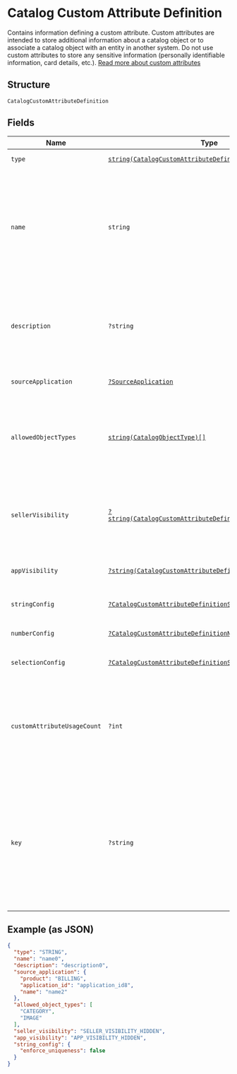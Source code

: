 
# Catalog Custom Attribute Definition

Contains information defining a custom attribute. Custom attributes are
intended to store additional information about a catalog object or to associate a
catalog object with an entity in another system. Do not use custom attributes
to store any sensitive information (personally identifiable information, card details, etc.).
[Read more about custom attributes](https://developer.squareup.com/docs/catalog-api/add-custom-attributes)

## Structure

`CatalogCustomAttributeDefinition`

## Fields

| Name | Type | Tags | Description | Getter | Setter |
|  --- | --- | --- | --- | --- | --- |
| `type` | [`string(CatalogCustomAttributeDefinitionType)`](../../doc/models/catalog-custom-attribute-definition-type.md) | Required | Defines the possible types for a custom attribute. | getType(): string | setType(string type): void |
| `name` | `string` | Required | The name of this definition for API and seller-facing UI purposes.<br>The name must be unique within the (merchant, application) pair. Required.<br>May not be empty and may not exceed 255 characters. Can be modified after creation.<br>**Constraints**: *Minimum Length*: `1`, *Maximum Length*: `255` | getName(): string | setName(string name): void |
| `description` | `?string` | Optional | Seller-oriented description of the meaning of this Custom Attribute,<br>any constraints that the seller should observe, etc. May be displayed as a tooltip in Square UIs.<br>**Constraints**: *Maximum Length*: `255` | getDescription(): ?string | setDescription(?string description): void |
| `sourceApplication` | [`?SourceApplication`](../../doc/models/source-application.md) | Optional | Represents information about the application used to generate a change. | getSourceApplication(): ?SourceApplication | setSourceApplication(?SourceApplication sourceApplication): void |
| `allowedObjectTypes` | [`string(CatalogObjectType)[]`](../../doc/models/catalog-object-type.md) | Required | The set of `CatalogObject` types that this custom atttribute may be applied to.<br>Currently, only `ITEM`, `ITEM_VARIATION`, and `MODIFIER` are allowed. At least one type must be included.<br>See [CatalogObjectType](#type-catalogobjecttype) for possible values | getAllowedObjectTypes(): array | setAllowedObjectTypes(array allowedObjectTypes): void |
| `sellerVisibility` | [`?string(CatalogCustomAttributeDefinitionSellerVisibility)`](../../doc/models/catalog-custom-attribute-definition-seller-visibility.md) | Optional | Defines the visibility of a custom attribute to sellers in Square<br>client applications, Square APIs or in Square UIs (including Square Point<br>of Sale applications and Square Dashboard). | getSellerVisibility(): ?string | setSellerVisibility(?string sellerVisibility): void |
| `appVisibility` | [`?string(CatalogCustomAttributeDefinitionAppVisibility)`](../../doc/models/catalog-custom-attribute-definition-app-visibility.md) | Optional | Defines the visibility of a custom attribute to applications other than their<br>creating application. | getAppVisibility(): ?string | setAppVisibility(?string appVisibility): void |
| `stringConfig` | [`?CatalogCustomAttributeDefinitionStringConfig`](../../doc/models/catalog-custom-attribute-definition-string-config.md) | Optional | Configuration associated with Custom Attribute Definitions of type `STRING`. | getStringConfig(): ?CatalogCustomAttributeDefinitionStringConfig | setStringConfig(?CatalogCustomAttributeDefinitionStringConfig stringConfig): void |
| `numberConfig` | [`?CatalogCustomAttributeDefinitionNumberConfig`](../../doc/models/catalog-custom-attribute-definition-number-config.md) | Optional | - | getNumberConfig(): ?CatalogCustomAttributeDefinitionNumberConfig | setNumberConfig(?CatalogCustomAttributeDefinitionNumberConfig numberConfig): void |
| `selectionConfig` | [`?CatalogCustomAttributeDefinitionSelectionConfig`](../../doc/models/catalog-custom-attribute-definition-selection-config.md) | Optional | Configuration associated with `SELECTION`-type custom attribute definitions. | getSelectionConfig(): ?CatalogCustomAttributeDefinitionSelectionConfig | setSelectionConfig(?CatalogCustomAttributeDefinitionSelectionConfig selectionConfig): void |
| `customAttributeUsageCount` | `?int` | Optional | The number of custom attributes that reference this<br>custom attribute definition. Set by the server in response to a ListCatalog<br>request with `include_counts` set to `true`.  If the actual count is greater<br>than 100, `custom_attribute_usage_count` will be set to `100`. | getCustomAttributeUsageCount(): ?int | setCustomAttributeUsageCount(?int customAttributeUsageCount): void |
| `key` | `?string` | Optional | The name of the desired custom attribute key that can be used to access<br>the custom attribute value on catalog objects. Cannot be modified after the<br>custom attribute definition has been created.<br>Must be between 1 and 60 characters, and may only contain the characters `[a-zA-Z0-9_-]`.<br>**Constraints**: *Minimum Length*: `1`, *Maximum Length*: `60`, *Pattern*: `^[a-zA-Z0-9_-]*$` | getKey(): ?string | setKey(?string key): void |

## Example (as JSON)

```json
{
  "type": "STRING",
  "name": "name0",
  "description": "description0",
  "source_application": {
    "product": "BILLING",
    "application_id": "application_id8",
    "name": "name2"
  },
  "allowed_object_types": [
    "CATEGORY",
    "IMAGE"
  ],
  "seller_visibility": "SELLER_VISIBILITY_HIDDEN",
  "app_visibility": "APP_VISIBILITY_HIDDEN",
  "string_config": {
    "enforce_uniqueness": false
  }
}
```

